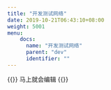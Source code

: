 ```yaml
---
title: "开发测试网络"
date: 2019-10-21T06:43:10+08:00
weight: 5001
menu:
    docs:
      name: "开发测试网络"
      parent: "dev"
      identifier: ""
---
```



{{<adm type="tip" title="提醒" >}}
马上就会编辑
{{</adm >}}